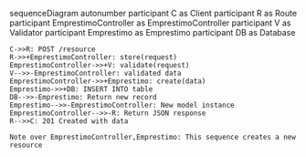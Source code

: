 sequenceDiagram
    autonumber
    participant C as Client
    participant R as Route
    participant EmprestimoController as EmprestimoController
    participant V as Validator
    participant Emprestimo as Emprestimo
    participant DB as Database
    
    C->>R: POST /resource
    R->>+EmprestimoController: store(request)
    EmprestimoController->>+V: validate(request)
    V-->>-EmprestimoController: validated data
    EmprestimoController->>+Emprestimo: create(data)
    Emprestimo->>+DB: INSERT INTO table
    DB-->>-Emprestimo: Return new record
    Emprestimo-->>-EmprestimoController: New model instance
    EmprestimoController-->>-R: Return JSON response
    R-->>C: 201 Created with data
    
    Note over EmprestimoController,Emprestimo: This sequence creates a new resource
  